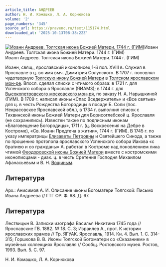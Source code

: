 ```yaml
---
article_title: АНДРЕЕВ
author: Н. И. Комашко, Л. А. Корнюкова
volume: '2'
page_numbers: '345'
source_url: https://pravenc.ru/text/115174.html
downloaded_at: '2025-10-13T08:38:22Z'
---
```


[![Иоанн Андреев. Толгская икона Божией Матери. 1744 г. (ГИМ)](https://pravenc.ru/data/160/448/1234/i200.jpg "Кликните для увеличения картинки")](https://pravenc.ru/data/160/448/1234/i400.jpg)Иоанн Андреев. Толгская икона Божией Матери. 1744 г. (ГИМ)  
Иоанн Андреев. Толгская икона Божией Матери. 1744 г. (ГИМ)

Иоанн, свящ., ярославский иконописец 1-й пол. XVIII в. Служил в Ярославле в ц. во имя вмч. Димитрия Солунского. В 1707 г. поновлял чудотворную [Толгскую икону Божией Матери](<https://pravenc.ru/text/Толгскую икону Божией Матери.html>) в [Толгском ярославском мон-ре](<https://pravenc.ru/text/Толгский в честь Введения во храм Пресвятой Богородицы женский монастырь.html>). Впосл. сделал списки с чтимого образа: в 1721 г. для Успенского собора в Ярославле (ЯИАМЗ); в 1744 г. для [Высокопетровского московского мон-ря](<https://pravenc.ru/text/ВЫСОКОПЕТРОВСКИЙ ВО ИМЯ СВЯТИТЕЛЯ ПЕТРА  МИТРОПОЛИТА МОСКОВСКОГО  МУЖСКОЙ МОНАСТЫРЬ.html>), по заказу Н. А. Нарышкиной (ГИМ). В 1709 г. написал иконы «Спас Вседержитель» и «Все святые» для ц. в честь Рождества Богородицы в посаде Б. Соли (пос. Некрасовское Ярославской обл.), в 1734 г. выполнил список с Тихвинской иконы Божией Матери для Борисоглебской ц. Ярославля (не сохранились). Известен также по подписным иконам «Благовещение Богородицы», 1711 г. (ц. Воскресения на Дебре в Костроме), «Св. Иоанн Предтеча в житии», 1744 г. (ГИМ). В 1745 г. по указу императрицы [Елизаветы Петровны](<https://pravenc.ru/text/Елизаветы Петровны.html>) и Святейшего Синода, а также по прошению протопопа ярославского Успенского собора Иакова «с братиею и со гражданы» А. работал в Костроме над поновлением лика чтимой [Феодоровской иконы Божией Матери](<https://pravenc.ru/text/Феодоровская икона Божией Матери.html>) вместе с костромскими иконописцами - диак. ц. в честь Сретения Господня Михаилом Афанасьевым и В. Н. [Вощиным](https://pravenc.ru/text/Вощиным.html).

## Литература

Арх.: Анисимов А. И. Описание иконы Богоматери Толгской: Письмо Ивана Андреева // ГТГ ОР. Ф. 68. Д. 67.

## Литература

Лествицын В. Записки изографа Василья Никитина 1745 года // Ярославские ГВ. 1882. № 18. С. 3; Израилев А., прот. К истории ярославских храмов // Тр. ЯГУАК. Ярославль, 1914. Кн. 4. Вып. 1. С. 314-315; Горшкова В. В. Иконы Толгской Богоматери со «Сказанием» в музейных коллекциях Ярославля // Сообщ. Ростовского музея. Ростов, 1993. Вып. 5. С. 97.

Н. И. Комашко, Л. А. Корнюкова
